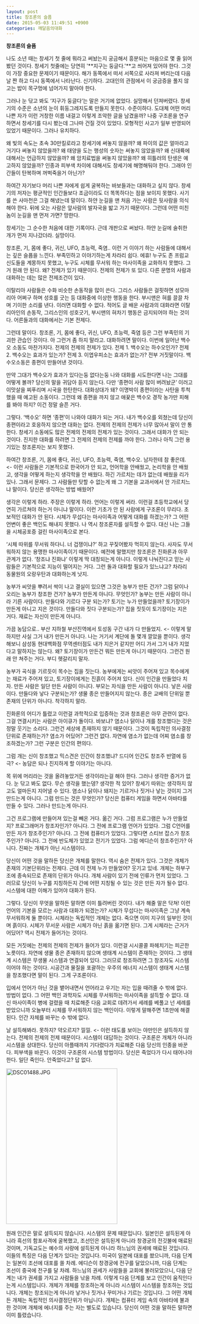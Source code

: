 ```yaml
---
layout: post
title: 창조론의 슬픔
date: 2015-05-03 11:49:51 +0900
categories: 깨달음의대화
---
```

**창조론의 슬픔**

  


나도 소년 때는 창세기 첫 줄에 뭐라고 써놨는지 궁금해서 흥분되는 마음으로 몇 줄 읽어봤던 것이다. 창세기 첫줄에는 당연히 '**지구는 둥글다.'**고 씌어져 있어야 한다. 그것이 가장 중요한 문제이기 때문이다. 해가 동쪽에서 떠서 서쪽으로 사라져 버리는데 다음날 짠 하고 다시 동쪽에서 나타난다. 신기하다. 고대인의 관점에서 이 궁금증을 풀지 않고는 밥이 목구멍에 넘어가지 말아야 한다. 

  


그러나 눈 닦고 봐도 ‘지구가 둥글다’는 말은 거기에 없었다. 실망해서 던져버렸다. 창세기의 수준은 소년의 눈이 휘둥그레지도록 만들지 못한다. 수준이하다. 도대체 어떤 머리 나쁜 자가 이런 거창한 이름 내걸고 이렇게 조악한 글을 남겼을까? 나중 구조론을 연구하면서 창세기를 다시 봤는데 그나마 건질 것이 있었다. 모형적인 사고가 일부 반영되어 있었기 때문이다. 그러나 유치하다. 

  


왜 빛의 속도는 초속 30만킬로라고 창세기에 써놓지 않을까? 왜 파이의 값은 얼마라고 거기다 써놓지 않았을까? 왜 태양을 도는 행성의 숫자는 써놓지 않았을까? 왜 신대륙에 대해서는 언급하지 않았을까? 왜 암치료법을 써놓지 않았을까? 왜 히틀러의 탄생은 예고하지 않았을까? 인종과 피부색 차이에 대해서도 창세기에 해명해둬야 한다. 그래야 인간들이 탄복하며 꺼벅죽을거 아닌가? 

  


하여간 자기보다 머리 나쁜 자에게 쉽게 굴복하는 바보들과는 대화하고 싶지 않다. 창세기의 저자는 평균적인 인간들보다 조금이라도 더 똑똑하다는 점을 보이지 못했다. 사기를 쓴 사마천은 그걸 해냈는데 말이다. 하얀 눈길을 맨 처음 가는 사람은 뒷사람을 의식해야 한다. 뒤에 오는 사람은 앞사람의 발자국을 밟고 가기 때문이다. 그런데 어떤 미친 놈이 눈길을 맨 먼저 가면? 망한다. 

  


창세기는 그 순수한 처음에 대한 기록이다. 근데 개판으로 써놨다. 하얀 눈길에 술취한 개가 먼저 지나갔더라. 실망이다.

  


창조론, 기, 몸에 좋다, 귀신, UFO, 초능력, 죽염.. 이런 거 이야기 하는 사람들에 대해서는 깊은 슬픔을 느낀다. 부족민하고 이야기하는게 차라리 쉽다. 에휴! 누구도 존 프럼교 신도들을 계몽하지 못했고, 누구도 시체를 무서워 하는 마사이족을 교화하지 못했다. 그거 원래 안 된다. 왜? 전제가 있기 때문이다. 전제의 전제가 또 있다. 다른 문명의 사람과 대화하는 데는 많은 전제조건이 있다.

  


이탈리아 사람들은 수화 비슷한 손동작을 많이 쓴다. 그리스 사람들은 걸핏하면 성모마리아 어쩌구 하며 성호를 긋는 등 대화중에 이상한 행동을 한다. 부시맨은 혀를 끌끌 차며 기이한 소리를 낸다. 이러면 대화할 수 없다. 적어도 글 배운 사람과의 대화라면 이탈리아인의 손동작, 그리스인의 성호긋기, 부시맨의 혀차기 행동은 금지되어야 하는 것이다. 어른들과의 대화에서는 기본 전제다. 

  


그런데 말이다. 창조론, 기, 몸에 좋다, 귀신, UFO, 초능력, 죽염 등은 그런 부족민의 기괴한 관습인 것이다. 아 그런거 좀 하지 말라고. 대화하려면 말이다. 이번에 일어난 백수오 소동도 마찬가지다. 전제의 전제의 전제가 있다. 전제 1. 백수오는 하수오인가? 전제 2. 백수오는 효과가 있는가? 전제 3. 이엽우피소는 효과가 없는가? 전부 거짓말이다. 백수오소동은 종편이 만들어낸 것이다. 

  


만약 그대가 백수오가 효과가 있다는둥 없다는둥 나와 대화를 시도한다면 나는 그대를 어떻게 볼까? 당신의 말을 귀담아 듣지 않는다. 다만 ‘종편이 사람 많이 버려놨군’ 이러고 이맛살을 찌푸리며 시국을 한탄한다. 대화상대가 돼? 이명박이 종편이라는 사탄을 투척했을 때 예고된 소동이다. 그런데 왜 종편을 까지 않고 애꿎은 백수오 경작 농가만 피해를 봐야 하지? 이건 정말 슬픈 거다. 

  


그렇다. ‘백수오’ 하면 ‘종편’이 나와야 대화가 되는 거다. 내가 백수오를 외쳤는데 당신이 종편이라고 호응하지 않으면 대화는 없다. 전제의 전제의 전제가 너무 많아서 말이 안 통한다. 창세기 소동에도 많은 전제의 전제의 전제가 있는 것이다. 그래서 대화가 안 되는 것이다. 진지한 대화를 하려면 그 전제의 전제의 전제를 까야 한다. 그러나 아직 그런 용기있는 창조론자는 보지 못했다.

  


하여간 창조론, 기, 몸에 좋다, 귀신, UFO, 초능력, 죽염, 백수오. 남자한테 참 좋은데. <- 이런 사람들은 기본적으로 한국어가 안 되고, 언어학을 안배웠고, 논리학을 안 배웠고, 생각을 어떻게 하는지 생각학을 안 배웠다. 하긴 가르치는 데가 없는데 배웠을 리가 있나. 그래서 문제다. 그 사람들만 탓할 수 없는게 왜 그 기본을 교과서에서 안 가르치느냐 말이다. 당신은 생각하는 방법 배웠어? 

  


생각은 이렇게 하라. 주장은 이렇게 하라. 언어는 이렇게 써라. 이런걸 초등학교에서 당연히 가르쳐야 하는거 아니냐 말이다. 이런 기초가 안 된 사람에게 구조론이 무리다. 초보적인 대화가 안 된다. 시체가 무섭다는 마사이족과 어떻게 대화를 하겠는가? 그 어떤 언변이 좋은 백인도 해내지 못했다. 나 역시 창조론자를 설득할 수 없다. 대신 나는 그들을 시체공포증 걸린 마사이족으로 본다. 

  


‘시체 따위를 무서워 하다니. 너 겁쟁이냐?’ 하고 꾸짖어봤자 먹히지 않는다. 사자도 무서워하지 않는 용맹한 마사이족이기 때문이다. 예전에 말했지만 창조론은 진화론과 아무 관계가 없다. ‘창조냐 진화냐’ 이렇게 딱 대칭되는게 아니다. 이렇게 나눠진다고 믿는 사람들은 기본적으로 지능이 떨어지는 거다. 그런 돌과 대화할 필요가 있느냐고? 차라리 동물원의 오랑우탄과 대화하는게 낫지. 

  


농부가 씨앗을 뿌려서 싹이 나고 결실이 있으면 그것은 농부가 만든 건가? 그럼 닭이나 오리는 농부가 창조한 건가? 농부가 만든게 아니다. 무엇인가? 농부는 만든 사람이 아니라 기른 사람이다. 만들다와 기르다 구분 되는가? 토기는 누가 만들었을까? 토기장이가 만든게 아니고 지은 것이다. 만들다와 짓다 구분되는가? 집을 짓듯이 토기장이는 지은 거다. 재료는 자신이 만든게 아니다. 

  


가끔 농담으로.. 부산 지하철 부산진역에서 토성동 구간 내가 다 만들었지. <- 이렇게 말하지만 사실 그거 내가 만든거 아니다. 나는 거기서 계단에 돌 몇개 깔았을 뿐이다. 생각해보니 삼성동 현대백화점 무역센터점도 내가 지은거 같지만 어디 가서 그거 내가 지었다고 말하지는 않는다. 왜? 토기장이가 만든건 뭐든 만든게 아니기 때문이다. 그런건 원래 안 쳐주는 거다. 부디 헷갈리지 말자.

  


농부가 곡식을 기르듯이 목수는 집을 짓는다. 농부에게는 씨앗이 주어져 있고 목수에게는 재료가 주어져 있고, 토기장이에게는 진흙이 주어져 있다. 신이 인간을 만들었다 치자. 만든 사람은 일단 만든 사람이 아니다. 부모는 자식을 만든 사람이 아니다. 낳은 사람이다. 만들다와 낳다 구분되는가? 생물 종은 만들어지지 않는다. 종은 교배의 단위일 뿐 존재의 단위가 아니다. 착각하지 말라. 

  


진화론의 어디가 틀렸고 이런걸 과학적으로 입증하는 것과 창조론은 아무 관련이 없다. 그걸 연결시키는 사람은 아이큐가 돌이다. 바보냐? 염소나 닭이나 개를 창조했다는 것은 정말 웃기는 소리다. 그런건 세상에 존재하지 않기 때문이다. 그것이 독립적인 의사결정단위로 존재하는가? 염소가 어딨어? 그런건 없다. 자연에 염소가 없는데 어찌 염소를 창조하겠는가? 그런 구분은 인간의 편의다. 

  


그럼 개는 신이 창조했고 믹스견은 인간이 창조했냐? 드디어 인간도 창조주 반열에 등극? <- 농담은 되나 진지하게 할 이야기는 아니다.

  


목 위에 머리라는 것을 올려놓았거든 생각이라는걸 해야 한다. 그러나 생각한 증거가 없다. 눈 닦고 봐도 없다. 무슨 생각을 했는뎅? 생각한 적 있어? 창세기 따위는 생각하지 않고도 얼마든지 지어낼 수 있다. 염소나 닭이나 돼지는 기르거나 짓거나 낳는 것이지 그거 만드는게 아니다. 그럼 만드는 것은 무엇인가? 당신은 컴퓨터 게임을 하면서 아바타를 만들 수 있다. 그러나 만드는게 아니다. 

  


그건 프로그램에 만들어져 있는걸 빼온 거다. 옮긴 거다. 그럼 프로그램은 누가 만들었지? 프로그래머가 창조자인가? 아니다. 그 전에 프로그램 언어가 있었다. 그럼 C언어를 만든 자가 창조주인가? 아니다. 그 전에 컴퓨터가 있었다. 그렇다면 스티브 잡스가 창조주인가? 아니다. 그 전에 반도체가 있었고 전기가 있었다. 그럼 에디슨이 창조주인가? 아니다. 진짜는 개체가 아닌 시스템이다. 

  


당신이 어떤 것을 말하든 당신은 개체를 말한다. 역시 숨은 전제가 있다. 그것은 개체가 존재의 기본단위라는 전제다. 근데 이 전제 누가 만들었어? 웃기고 있네. 개체는 하부구조에 종속되므로 존재의 단위가 아니다. 개체 사람이 있기 전에 인류가 먼저 있었다. 그러므로 당신이 누구를 지칭하든지 간에 어떤 지칭될 수 있는 것은 만든 자가 될수 없다. 시스템에 대한 이해가 있어야 대화가 된다. 

  


그렇다. 당신이 무엇을 말하든 말하면 이미 틀려버린 것이다. 내가 해줄 말은 닥쳐! 이런 언어의 기본을 모르는 사람과 대화가 되겠는가? 시체가 무섭다는 마사이족은 그냥 계속 무서워하게 둘 뿐이다. 시체라는 독립적인 개체는 없다. 죽으면 이미 지구의 일부인 것이며 흙이다. 시체가 무서운 사람은 시체가 아닌 흙을 옮기면 된다. 그게 시체라는 근거가 어딨어? 역시 전제가 들어가는 것이다. 

  


모든 거짓에는 전제의 전제의 전제가 들어가 있다. 이런걸 시시콜콜 파헤치기는 피곤한 노릇이다. 자연에 생물 종은 존재하지 않으며 생태계 시스템이 존재하는 것이다. 그 생태계 시스템은 무생물 시스템과 연결되어 있다. 그러므로 창조하려면 그 창조자도 시스템이어야 하는 것이다. 시공간과 물질을 포괄하는 우주의 에너지 시스템이 생태계 시스템을 창조했다면 말이 된다. 그게 구조론이다. 

  


입에서 언어가 아닌 것을 뱉어내면서 언어라고 우기는 자는 입을 때려줄 수 밖에 없다. 방법이 없다. 그 어떤 백인 과학자도 시체를 무서워하는 마사이족을 설득할 수 없다. 대신 마사이족이 병에 걸렸을 때 치료해준 다음 교회로 데려가서 세례를 베풀고 넌 세례를 받았으니까 오늘부터 시체를 무서워하지 않는 백인이다. 이렇게 말해주면 1초만에 해결된다. 인간 자체를 바꾸는 수 밖에 없다.

  


날 설득해봐라. 못하지? 약오르지? 낄낄. <- 이런 태도를 보이는 야만인은 설득하지 않는다. 전제의 전제의 전제 때문이다. 시스템이 대답하는 것이다. 구조론은 개체가 아니라 시스템을 상대한다. 당신이 아플때까지 기다렸다가 치료해준 다음 당신의 인종을 바꾼다. 피부색을 바꾼다. 이것이 구조론의 시스템 방법이다. 당신은 죽었다가 다시 태어나야 한다. 일단 죽인다. 안죽었다고? 답 없다. 

  


  



<img src="assets/attach/images/198/206/587/DSC01488.JPG" alt="DSC01488.JPG" width="300" height="419" />   


  


원래 인간은 말로 설득되지 않습니다. 시스템의 문제 때문입니다. 일본인은 설득된게 아니라 흑선의 함포사격에 굴복했고, 조선인은 설득된게 아니라 창경궁의 전깃불에 매료된 것이며, 기독교도는 예수의 사랑에 설득된게 아니라 하느님의 권세에 매료된 것입니다. 이들의 특징은 다음 단계가 있다는 것입니다. 미국이 일본에 대포를 쐈으니까, 다음 단계는 일본이 조선에 대포를 쏠 차례. 에디슨이 창경궁에 전구를 달았으니까, 다음 단계는 조선이 중국에 전구를 달 차례. 하느님의 권세가 사람들을 교회에 불러모았으니, 다음 단계는 내가 권세를 가지고 사람들을 낚을 차례. 이렇게 다음 단계를 보고 인간이 움직인다는게 시스템입니다. 개체가 개체를 창조하는게 아니라 시스템이 시스템을 창조하는 것입니다. 개체는 창조되는게 아니라 낳거나 짓거나 꾸미거나 기르는 것입니다. 그 어떤 개체든 개체는 독립적인 의사결정단위가 아닙니다. 개체는 컴퓨터 게임 속의 아바타에 불과한 것이며 개체에 에너지를 주는 자는 별도로 있습니다. 당신이 어떤 것을 말하든 말하면 이미 틀렸습니다.
